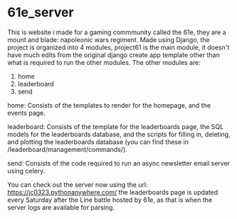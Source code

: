 # 61e_server
This is website i made for a gaming commmunity called the 61e, they are a mount and blade: napoleonic wars regiment.
Made using Django, the project is organized into 4 modules, project61 is the main module, it doesn't have much edits from the original django create app template other than what is required to run the other modules.
The other modules are:
1. home
2. leaderboard
3. send

  
home:
Consists of the templates to render for the homepage, and the events page.

  
leaderboard:
Consists of the template for the leaderboards page, the SQL models for the leaderboards database,
and the scripts for filling in, deleting, and plotting the leaderboards database (you can find these in /leaderboard/management/commands/).

  
send:
Consists of the code required to run an async newsletter email server using celery.

  
You can check out the server now using the url: https://jc0323.pythonanywhere.com/
the leaderboards page is updated every Saturday after the Line battle hosted by 61e, as that is when the server logs are available for parsing. 



